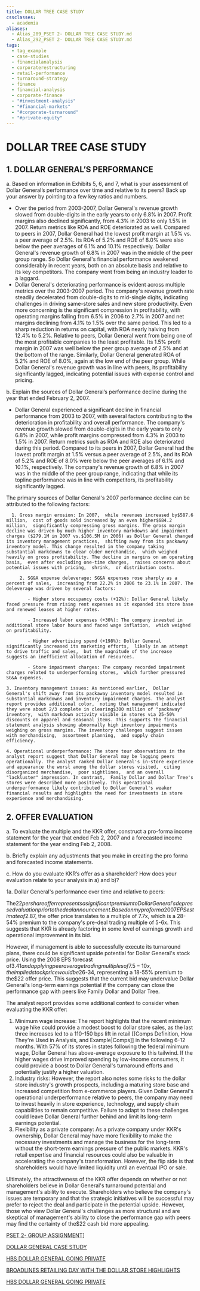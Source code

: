 ```yaml
---
title: DOLLAR TREE CASE STUDY
cssclasses:
  - academia
aliases:
  - Alias_289_PSET 2- DOLLAR TREE CASE STUDY.md
  - Alias_292_PSET 2- DOLLAR TREE CASE STUDY.md
tags:
  - tag_example
  - case-studies
  - financialanalysis
  - corporaterestructuring
  - retail-performance
  - turnaround-strategy
  - finance
  - financial-analysis
  - corporate-finance
  - "#investment-analysis"
  - "#financial-markets"
  - "#corporate-turnaround"
  - "#private-equity"
---
```


# DOLLAR TREE CASE STUDY
## 1. DOLLAR GENERAL’S PERFORMANCE

a. Based on information in Exhibits 5,  6,  and 7,  what is your assessment of Dollar General’s performance over time and relative to its peers? Back up your answer by pointing to a few key ratios and numbers.

- Over the period from 2003-2007,  Dollar General's revenue growth slowed from double-digits in the early years to only 6.8% in 2007. Profit margins also declined significantly,  from 4.3% in 2003 to only 1.5% in 2007. Return metrics like ROA and ROE deteriorated as well. Compared to peers in 2007,  Dollar General had the lowest profit margin at 1.5% vs. a peer average of 2.5%. Its ROA of 5.2% and ROE of 8.0% were also below the peer averages of 6.1% and 10.1% respectively. Dollar General's revenue growth of 6.8% in 2007 was in the middle of the peer group range. So Dollar General's financial performance weakened considerably in recent years,  both on an absolute basis and relative to its key competitors. The company went from being an industry leader to a laggard.
- Dollar General's deteriorating performance is evident across multiple metrics over the 2003-2007 period. The company's revenue growth rate steadily decelerated from double-digits to mid-single digits,  indicating challenges in driving same-store sales and new store productivity. Even more concerning is the significant compression in profitability,  with operating margins falling from 6.5% in 2006 to 2.7% in 2007 and net margins declining from 4.1% to 1.5% over the same period. This led to a sharp reduction in returns on capital,  with ROA nearly halving from 12.4% to 5.2%. Relative to peers,  Dollar General went from being one of the most profitable companies to the least profitable. Its 1.5% profit margin in 2007 was well below the peer group average of 2.5% and at the bottom of the range. Similarly,  Dollar General generated ROA of 5.2% and ROE of 8.0%,  again at the low end of the peer group. While Dollar General's revenue growth was in line with peers,  its profitability significantly lagged,  indicating potential issues with expense control and pricing.

b. Explain the sources of Dollar General’s performance decline during the year that ended February 2,  2007.

- Dollar General experienced a significant decline in financial performance from 2003 to 2007,  with several factors contributing to the deterioration in profitability and overall performance. The company's revenue growth slowed from double-digits in the early years to only 6.8% in 2007,  while profit margins compressed from 4.3% in 2003 to 1.5% in 2007. Return metrics such as ROA and ROE also deteriorated during this period. Compared to its peers in 2007,  Dollar General had the lowest profit margin at 1.5% versus a peer average of 2.5%,  and its ROA of 5.2% and ROE of 8.0% were below the peer averages of 6.1% and 10.1%,  respectively. The company's revenue growth of 6.8% in 2007 was in the middle of the peer group range,  indicating that while its topline performance was in line with competitors,  its profitability significantly lagged.

The primary sources of Dollar General's 2007 performance decline can be attributed to the following factors:

	  1. Gross margin erosion: In 2007,  while revenues increased by$587.6 million,  cost of goods sold increased by an even higher$684.2 million,  significantly compressing gross margins. The gross margin decline was driven by much higher inventory markdowns and impairment charges ($279.1M in 2007 vs.$106.5M in 2006) as Dollar General changed its inventory management practices,  shifting away from its packaway inventory model. This change resulted in the company taking substantial markdowns to clear older merchandise,  which weighed heavily on gross profitability. The decline in margins on an operating basis,  even after excluding one-time charges,  raises concerns about potential issues with pricing,  shrink,  or distribution costs.

		 2. SG&A expense deleverage: SG&A expenses rose sharply as a percent of sales,  increasing from 22.2% in 2006 to 23.1% in 2007. The deleverage was driven by several factors:

			- Higher store occupancy costs (+12%): Dollar General likely faced pressure from rising rent expenses as it expanded its store base and renewed leases at higher rates.

			- Increased labor expenses (+30%): The company invested in additional store labor hours and faced wage inflation,  which weighed on profitability.

			- Higher advertising spend (+198%): Dollar General significantly increased its marketing efforts,  likely in an attempt to drive traffic and sales,  but the magnitude of the increase suggests an inefficient allocation of resources.

			- Store impairment charges: The company recorded impairment charges related to underperforming stores,  which further pressured SG&A expenses.

	3. Inventory management issues: As mentioned earlier,  Dollar General's shift away from its packaway inventory model resulted in substantial markdowns and inventory impairment charges. The analyst report provides additional color,  noting that management indicated they were about 2/3 complete in clearing$300 million of "packaway" inventory,  with markdown activity visible in stores via 25-50% discounts on apparel and seasonal items. This supports the financial statement analysis showing abnormally high inventory impairments weighing on gross margins. The inventory challenges suggest issues with merchandising,  assortment planning,  and supply chain efficiency.

	4. Operational underperformance: The store tour observations in the analyst report suggest that Dollar General may be lagging peers operationally. The analyst ranked Dollar General's in-store experience and appearance the worst among the dollar stores visited,  citing disorganized merchandise,  poor sightlines,  and an overall "lackluster" impression. In contrast,  Family Dollar and Dollar Tree's stores were described more positively. This operational underperformance likely contributed to Dollar General's weaker financial results and highlights the need for investments in store experience and merchandising.

## 2. OFFER EVALUATION

a. To evaluate the multiple and the KKR offer,  construct a pro-forma income statement for the year that ended Feb 2,  2007 and a forecasted income statement for the year ending Feb 2,  2008.

b. Briefly explain any adjustments that you make in creating the pro forma and forecasted income statements.

c. How do you evaluate KKR’s offer as a shareholder? How does your evaluation relate to your analysis in a) and b)?

1a. Dollar General's performance over time and relative to peers:

The$22 per share offer represents a significant premium to Dollar General's depressed valuation prior to the deal announcement. Based on my pro forma 2007 EPS estimate of$2.87,  the offer price translates to a multiple of 7.7x,  which is a 28-54% premium to the company's pre-deal trading multiple of 5-6x. This suggests that KKR is already factoring in some level of earnings growth and operational improvement in its bid.

However,  if management is able to successfully execute its turnaround plans,  there could be significant upside potential for Dollar General's stock price. Using the 2008 EPS forecast of$3.41 and applying peer average trading multiples of 7.5-10x,  the implied stock price would be$26-34,  representing a 18-55% premium to the$22 offer price. This suggests that the current bid may undervalue Dollar General's long-term earnings potential if the company can close the performance gap with peers like Family Dollar and Dollar Tree.

The analyst report provides some additional context to consider when evaluating the KKR offer:

1. Minimum wage increase: The report highlights that the recent minimum wage hike could provide a modest boost to dollar store sales,  as the last three increases led to a 110-150 bps lift in retail [[Comps Definition,  How They're Used in Analysis,  and Example|Comps]] in the following 6-12 months. With 57% of its stores in states following the federal minimum wage,  Dollar General has above-average exposure to this tailwind. If the higher wages drive improved spending by low-income consumers,  it could provide a boost to Dollar General's turnaround efforts and potentially justify a higher valuation.
1. Industry risks: However,  the report also notes some risks to the dollar store industry's growth prospects,  including a maturing store base and increased competition from e-commerce players. Given Dollar General's operational underperformance relative to peers,  the company may need to invest heavily in store experience,  technology,  and supply chain capabilities to remain competitive. Failure to adapt to these challenges could leave Dollar General further behind and limit its long-term earnings potential.
1. Flexibility as a private company: As a private company under KKR's ownership,  Dollar General may have more flexibility to make the necessary investments and manage the business for the long-term without the short-term earnings pressure of the public markets. KKR's retail expertise and financial resources could also be valuable in accelerating the company's transformation. However,  the flip side is that shareholders would have limited liquidity until an eventual IPO or sale.

Ultimately,  the attractiveness of the KKR offer depends on whether or not shareholders believe in Dollar General's turnaround potential and management's ability to execute. Shareholders who believe the company's issues are temporary and that the strategic initiatives will be successful may prefer to reject the deal and participate in the potential upside. However,  those who view Dollar General's challenges as more structural and are skeptical of management's ability to close the performance gap with peers may find the certainty of the$22 cash bid more appealing.

[PSET 2- GROUP ASSIGNMENT](PSET%202-%20GROUP%20ASSIGNMENT.md)]

[DOLLAR GENERAL CASE STUDY](DOLLAR%20GENERAL%20CASE%20STUDY.md)

[HBS DOLLAR GENERAL GOING PRIVATE](HBS%20DOLLAR%20GENERAL%20GOING%20PRIVATE.md)

[BROADLINES RETAILING DAY WITH THE DOLLAR STORE HIGHLIGHTS](BROADLINES%20RETAILING%20DAY%20WITH%20THE%20DOLLAR%20STORE%20HIGHLIGHTS.md)

[HBS DOLLAR GENERAL GOING PRIVATE](HBS%20DOLLAR%20GENERAL%20GOING%20PRIVATE.md)